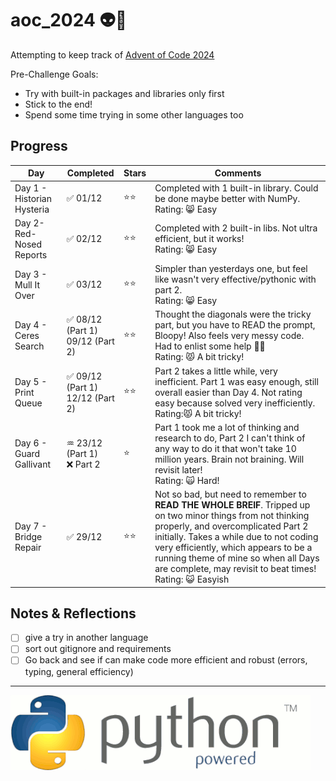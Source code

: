 # aoc_2024 👽🐍

Attempting to keep track of [Advent of Code 2024](https://adventofcode.com/)


Pre-Challenge Goals:
- Try with built-in packages and libraries only first
- Stick to the end!
- Spend some time trying in some other languages too

## Progress

| Day | Completed | Stars | Comments |
|-----|-----------|-------|----------|
|Day 1 - Historian Hysteria | ✅ 01/12 | ⭐⭐ |Completed with 1 built-in library. Could be done maybe better with NumPy.<br>Rating: 😸 Easy|
|Day 2- Red-Nosed Reports | ✅ 02/12 | ⭐⭐ | Completed with 2 built-in libs. Not ultra efficient, but it works!<br>Rating: 😸 Easy|
|Day 3 - Mull It Over | ✅ 03/12 | ⭐⭐ | Simpler than yesterdays one, but feel like wasn't very effective/pythonic with part 2.<br>Rating: 😸 Easy|
|Day 4 - Ceres Search | ✅ 08/12 (Part 1)<br>09/12 (Part 2) | ⭐⭐ | Thought the diagonals were the tricky part, but you have to READ the prompt, Bloopy! Also feels very messy code. Had to enlist some help 💞👯<br>Rating: 😾 A bit tricky!|
|Day 5 - Print Queue | ✅ 09/12 (Part 1)<br>12/12 (Part 2) | ⭐⭐ | Part 2 takes a little while, very inefficient. Part 1 was easy enough, still overall easier than Day 4. Not rating easy because solved very inefficiently.<br>Rating:😾 A bit tricky!| 
|Day 6 - Guard Gallivant | ♒ 23/12 (Part 1)<br>❌ Part 2 | ⭐ | Part 1 took me a lot of thinking and research to do, Part 2 I can't think of any way to do it that won't take 10 million years. Brain not braining. Will revisit later!<br>Rating: 🙀 Hard! |
|Day 7 - Bridge Repair | ✅ 29/12 | ⭐⭐ | Not so bad, but need to remember to <b>READ THE WHOLE BREIF</b>. Tripped up on two minor things from not thinking properly, and overcomplicated Part 2 initially. Takes a while due to not coding very efficiently, which appears to be a running theme of mine so when all Days are complete, may revisit to beat times!<br>Rating: 😺 Easyish|


## Notes & Reflections
- [ ] give a try in another language
- [ ] sort out gitignore and requirements
- [ ] Go back and see if can make code more efficient and robust (errors, typing, general efficiency)

----

![](spinny_py_powered.gif)

